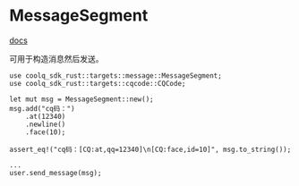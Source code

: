 # MessageSegment

[docs](https://docs.rs/coolq-sdk-rust/latest/coolq_sdk_rust/targets/message/struct.MessageSegment.html)

可用于构造消息然后发送。

```
use coolq_sdk_rust::targets::message::MessageSegment;
use coolq_sdk_rust::targets::cqcode::CQCode;

let mut msg = MessageSegment::new();
msg.add("cq码：")
    .at(12340)
    .newline()
    .face(10);

assert_eq!("cq码：[CQ:at,qq=12340]\n[CQ:face,id=10]", msg.to_string());

...
user.send_message(msg);
```

